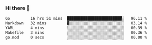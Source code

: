 ### Hi there 👋

<!--
**yeya24/yeya24** is a ✨ _special_ ✨ repository because its `README.md` (this file) appears on your GitHub profile.

Here are some ideas to get you started:

- 🔭 I’m currently working on ...
- 🌱 I’m currently learning ...
- 👯 I’m looking to collaborate on ...
- 🤔 I’m looking for help with ...
- 💬 Ask me about ...
- 📫 How to reach me: ...
- 😄 Pronouns: ...
- ⚡ Fun fact: ...
-->

<!--START_SECTION:waka-->

```txt
Go         16 hrs 51 mins  ████████████████████████░   96.11 %
Markdown   32 mins         ▓░░░░░░░░░░░░░░░░░░░░░░░░   03.14 %
YAML       4 mins          ░░░░░░░░░░░░░░░░░░░░░░░░░   00.39 %
Makefile   3 mins          ░░░░░░░░░░░░░░░░░░░░░░░░░   00.36 %
go.mod     0 secs          ░░░░░░░░░░░░░░░░░░░░░░░░░   00.00 %
```

<!--END_SECTION:waka-->
